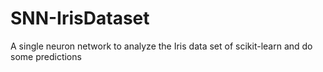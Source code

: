 # SNN-IrisDataset
A single neuron network to analyze the Iris data set of scikit-learn and do some predictions
